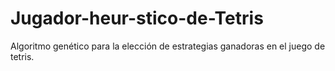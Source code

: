# Jugador-heur-stico-de-Tetris
Algoritmo genético para la elección de estrategias ganadoras en el juego de tetris.
